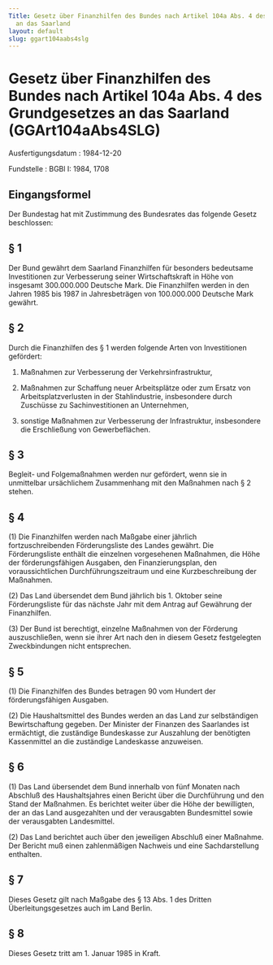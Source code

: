 ```yaml
---
Title: Gesetz über Finanzhilfen des Bundes nach Artikel 104a Abs. 4 des Grundgesetzes
  an das Saarland
layout: default
slug: ggart104aabs4slg
---
```


# Gesetz über Finanzhilfen des Bundes nach Artikel 104a Abs. 4 des Grundgesetzes an das Saarland (GGArt104aAbs4SLG)

Ausfertigungsdatum
:   1984-12-20

Fundstelle
:   BGBl I: 1984, 1708



## Eingangsformel

Der Bundestag hat mit Zustimmung des Bundesrates das folgende Gesetz
beschlossen:


## § 1

Der Bund gewährt dem Saarland Finanzhilfen für besonders bedeutsame
Investitionen zur Verbesserung seiner Wirtschaftskraft in Höhe von
insgesamt 300.000.000 Deutsche Mark. Die Finanzhilfen werden in den
Jahren 1985 bis 1987 in Jahresbeträgen von 100.000.000 Deutsche Mark
gewährt.


## § 2

Durch die Finanzhilfen des § 1 werden folgende Arten von Investitionen
gefördert:

1.  Maßnahmen zur Verbesserung der Verkehrsinfrastruktur,


2.  Maßnahmen zur Schaffung neuer Arbeitsplätze oder zum Ersatz von
    Arbeitsplatzverlusten in der Stahlindustrie, insbesondere durch
    Zuschüsse zu Sachinvestitionen an Unternehmen,


3.  sonstige Maßnahmen zur Verbesserung der Infrastruktur, insbesondere
    die Erschließung von Gewerbeflächen.





## § 3

Begleit- und Folgemaßnahmen werden nur gefördert, wenn sie in
unmittelbar ursächlichem Zusammenhang mit den Maßnahmen nach § 2
stehen.


## § 4

(1) Die Finanzhilfen werden nach Maßgabe einer jährlich
fortzuschreibenden Förderungsliste des Landes gewährt. Die
Förderungsliste enthält die einzelnen vorgesehenen Maßnahmen, die Höhe
der förderungsfähigen Ausgaben, den Finanzierungsplan, den
voraussichtlichen Durchführungszeitraum und eine Kurzbeschreibung der
Maßnahmen.

(2) Das Land übersendet dem Bund jährlich bis 1. Oktober seine
Förderungsliste für das nächste Jahr mit dem Antrag auf Gewährung der
Finanzhilfen.

(3) Der Bund ist berechtigt, einzelne Maßnahmen von der Förderung
auszuschließen, wenn sie ihrer Art nach den in diesem Gesetz
festgelegten Zweckbindungen nicht entsprechen.


## § 5

(1) Die Finanzhilfen des Bundes betragen 90 vom Hundert der
förderungsfähigen Ausgaben.

(2) Die Haushaltsmittel des Bundes werden an das Land zur
selbständigen Bewirtschaftung gegeben. Der Minister der Finanzen des
Saarlandes ist ermächtigt, die zuständige Bundeskasse zur Auszahlung
der benötigten Kassenmittel an die zuständige Landeskasse anzuweisen.


## § 6

(1) Das Land übersendet dem Bund innerhalb von fünf Monaten nach
Abschluß des Haushaltsjahres einen Bericht über die Durchführung und
den Stand der Maßnahmen. Es berichtet weiter über die Höhe der
bewilligten, der an das Land ausgezahlten und der verausgabten
Bundesmittel sowie der verausgabten Landesmittel.

(2) Das Land berichtet auch über den jeweiligen Abschluß einer
Maßnahme. Der Bericht muß einen zahlenmäßigen Nachweis und eine
Sachdarstellung enthalten.


## § 7

Dieses Gesetz gilt nach Maßgabe des § 13 Abs. 1 des Dritten
Überleitungsgesetzes auch im Land Berlin.


## § 8

Dieses Gesetz tritt am 1. Januar 1985 in Kraft.

